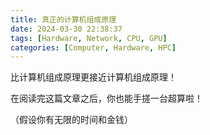 ```yaml
---
title: 真正的计算机组成原理
date: 2024-03-30 22:38:37
tags: [Hardware, Network, CPU, GPU]
categories: [Computer, Hardware, HPC]
---
```


比计算机组成原理更接近计算机组成原理！

在阅读完这篇文章之后，你也能手搓一台超算啦！

（假设你有无限的时间和金钱）

<!-- more -->